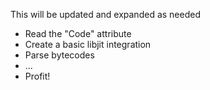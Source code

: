 This will be updated and expanded as needed

+ Read the "Code" attribute
+ Create a basic libjit integration
+ Parse bytecodes
+ ...
+ Profit!

